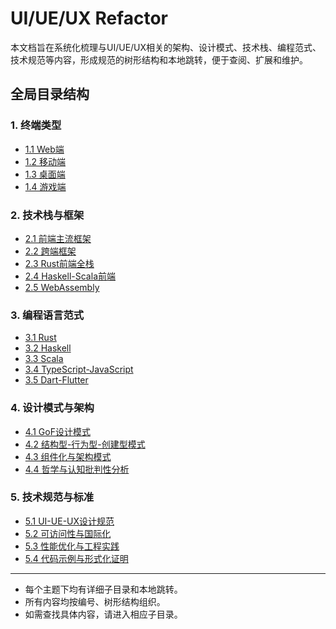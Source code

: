 # UI/UE/UX Refactor

本文档旨在系统化梳理与UI/UE/UX相关的架构、设计模式、技术栈、编程范式、技术规范等内容，形成规范的树形结构和本地跳转，便于查阅、扩展和维护。

## 全局目录结构

### 1. 终端类型

- [1.1 Web端](./1.终端类型/1.1%20Web端.md)
- [1.2 移动端](./1.终端类型/1.2%20移动端.md)
- [1.3 桌面端](./1.终端类型/1.3%20桌面端.md)
- [1.4 游戏端](./1.终端类型/1.4%20游戏端.md)

### 2. 技术栈与框架

- [2.1 前端主流框架](./2.技术栈与框架/2.1%20前端主流框架.md)
- [2.2 跨端框架](./2.技术栈与框架/2.2%20跨端框架.md)
- [2.3 Rust前端全栈](./2.技术栈与框架/2.3%20Rust前端全栈.md)
- [2.4 Haskell-Scala前端](./2.技术栈与框架/2.4%20Haskell-Scala前端.md)
- [2.5 WebAssembly](./2.技术栈与框架/2.5%20WebAssembly.md)

### 3. 编程语言范式

- [3.1 Rust](./3.编程语言范式/3.1%20Rust.md)
- [3.2 Haskell](./3.编程语言范式/3.2%20Haskell.md)
- [3.3 Scala](./3.编程语言范式/3.3%20Scala.md)
- [3.4 TypeScript-JavaScript](./3.编程语言范式/3.4%20TypeScript-JavaScript.md)
- [3.5 Dart-Flutter](./3.编程语言范式/3.5%20Dart-Flutter.md)

### 4. 设计模式与架构

- [4.1 GoF设计模式](./4.设计模式与架构/4.1%20GoF设计模式.md)
- [4.2 结构型-行为型-创建型模式](./4.设计模式与架构/4.2%20结构型-行为型-创建型模式.md)
- [4.3 组件化与架构模式](./4.设计模式与架构/4.3%20组件化与架构模式.md)
- [4.4 哲学与认知批判性分析](./4.设计模式与架构/4.4%20哲学与认知批判性分析.md)

### 5. 技术规范与标准

- [5.1 UI-UE-UX设计规范](./5.技术规范与标准/5.1%20UI-UE-UX设计规范.md)
- [5.2 可访问性与国际化](./5.技术规范与标准/5.2%20可访问性与国际化.md)
- [5.3 性能优化与工程实践](./5.技术规范与标准/5.3%20性能优化与工程实践.md)
- [5.4 代码示例与形式化证明](./5.技术规范与标准/5.4%20代码示例与形式化证明.md)

---

- 每个主题下均有详细子目录和本地跳转。
- 所有内容均按编号、树形结构组织。
- 如需查找具体内容，请进入相应子目录。
